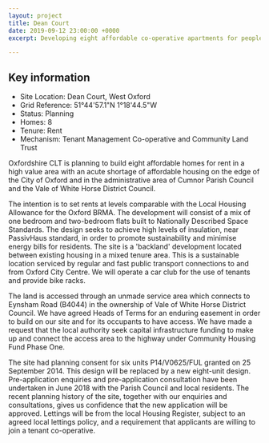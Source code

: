 ```yaml
---
layout: project
title: Dean Court
date: 2019-09-12 23:00:00 +0000
excerpt: Developing eight affordable co-operative apartments for people in West Oxford.

---
```

<div class="pullout-box">

<h2>Key information</h2> <ul> <li>Site Location: Dean Court, West Oxford</li> <li>Grid Reference: 51°44'57.1"N 1°18'44.5"W</li> <li>Status: Planning</li> <li>Homes: 8</li> <li>Tenure: Rent</li> <li>Mechanism: Tenant Management Co-operative and Community Land Trust</li> </ul> </div>

Oxfordshire CLT is planning to build eight affordable homes for rent in a high value area with an acute shortage of affordable housing on the edge of the City of Oxford and in the administrative area of Cumnor Parish Council and the Vale of White Horse District Council.

The intention is to set rents at levels comparable with the Local Housing Allowance for the Oxford BRMA. The development will consist of a mix of one bedroom and two-bedroom flats built to Nationally Described Space Standards. The design seeks to achieve high levels of insulation, near PassivHaus standard, in order to promote sustainability and minimise energy bills for residents. The site is a 'backland' development located between existing housing in a mixed tenure area. This is a sustainable location serviced by regular and fast public transport connections to and from Oxford City Centre. We will operate a car club for the use of tenants and provide bike racks.

The land is accessed through an unmade service area which connects to Eynsham Road (B4044) in the ownership of Vale of White Horse District Council. We have agreed Heads of Terms for an enduring easement in order to build on our site and for its occupants to have access. We have made a request that the local authority seek capital infrastructure funding to make up and connect the access area to the highway under Community Housing Fund Phase One.

The site had planning consent for six units P14/V0625/FUL granted on 25 September 2014. This design will be replaced by a new eight-unit design. Pre-application enquiries and pre-application consultation have been undertaken in June 2018 with the Parish Council and local residents. The recent planning history of the site, together with our enquiries and consultations, gives us confidence that the new application will be approved. Lettings will be from the local Housing Register, subject to an agreed local lettings policy, and a requirement that applicants are willing to join a tenant co-operative.